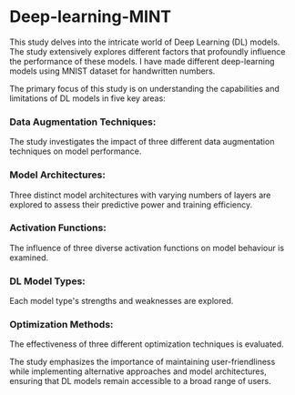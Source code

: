 # Deep-learning-MINT
This study delves into the intricate world of Deep Learning (DL) models. 
The study extensively explores different factors that profoundly influence the performance of these models.
I have made different deep-learning models using MNIST dataset for handwritten numbers. 

The primary focus of this study is on understanding the capabilities and limitations of DL models in five key areas:

### Data Augmentation Techniques: 
The study investigates the impact of three different data augmentation techniques on model performance.

### Model Architectures: 
Three distinct model architectures with varying numbers of layers are explored to assess their predictive power and training efficiency.

### Activation Functions:
The influence of three diverse activation functions on model behaviour is examined.

### DL Model Types:
Each model type's strengths and weaknesses are explored.

### Optimization Methods:
The effectiveness of three different optimization techniques is evaluated.

The study emphasizes the importance of maintaining user-friendliness while implementing alternative approaches and model architectures, ensuring that DL models remain accessible to a broad range of users. 
